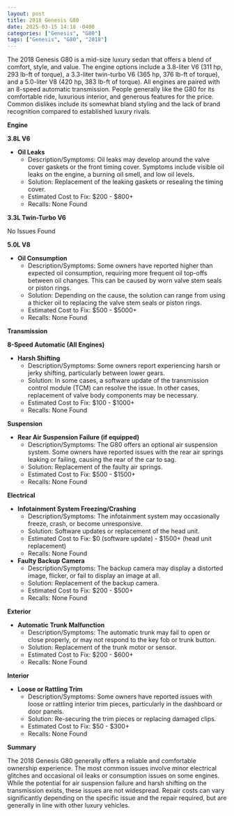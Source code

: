 ```yaml
---
layout: post
title: 2018 Genesis G80
date: 2025-03-15 14:18 -0400
categories: ["Genesis", "G80"]
tags: ["Genesis", "G80", "2018"]
---
```

The 2018 Genesis G80 is a mid-size luxury sedan that offers a blend of comfort, style, and value. The engine options include a 3.8-liter V6 (311 hp, 293 lb-ft of torque), a 3.3-liter twin-turbo V6 (365 hp, 376 lb-ft of torque), and a 5.0-liter V8 (420 hp, 383 lb-ft of torque). All engines are paired with an 8-speed automatic transmission. People generally like the G80 for its comfortable ride, luxurious interior, and generous features for the price. Common dislikes include its somewhat bland styling and the lack of brand recognition compared to established luxury rivals.

**Engine**

**3.8L V6**
* **Oil Leaks**
    * Description/Symptoms: Oil leaks may develop around the valve cover gaskets or the front timing cover. Symptoms include visible oil leaks on the engine, a burning oil smell, and low oil levels.
    * Solution: Replacement of the leaking gaskets or resealing the timing cover.
    * Estimated Cost to Fix: $200 - $800+
    * Recalls: None Found

**3.3L Twin-Turbo V6**

No Issues Found

**5.0L V8**
* **Oil Consumption**
    * Description/Symptoms: Some owners have reported higher than expected oil consumption, requiring more frequent oil top-offs between oil changes. This can be caused by worn valve stem seals or piston rings.
    * Solution: Depending on the cause, the solution can range from using a thicker oil to replacing the valve stem seals or piston rings.
    * Estimated Cost to Fix: $500 - $5000+
    * Recalls: None Found

**Transmission**

**8-Speed Automatic (All Engines)**
* **Harsh Shifting**
    * Description/Symptoms: Some owners report experiencing harsh or jerky shifting, particularly between lower gears.
    * Solution: In some cases, a software update of the transmission control module (TCM) can resolve the issue. In other cases, replacement of valve body components may be necessary.
    * Estimated Cost to Fix: $100 - $1000+
    * Recalls: None Found

**Suspension**

* **Rear Air Suspension Failure (if equipped)**
    * Description/Symptoms: The G80 offers an optional air suspension system. Some owners have reported issues with the rear air springs leaking or failing, causing the rear of the car to sag.
    * Solution: Replacement of the faulty air springs.
    * Estimated Cost to Fix: $500 - $1500+
    * Recalls: None Found

**Electrical**

* **Infotainment System Freezing/Crashing**
    * Description/Symptoms: The infotainment system may occasionally freeze, crash, or become unresponsive.
    * Solution: Software updates or replacement of the head unit.
    * Estimated Cost to Fix: $0 (software update) - $1500+ (head unit replacement)
    * Recalls: None Found
* **Faulty Backup Camera**
    * Description/Symptoms: The backup camera may display a distorted image, flicker, or fail to display an image at all.
    * Solution: Replacement of the backup camera.
    * Estimated Cost to Fix: $200 - $500+
    * Recalls: None Found

**Exterior**

* **Automatic Trunk Malfunction**
    * Description/Symptoms: The automatic trunk may fail to open or close properly, or may not respond to the key fob or trunk button.
    * Solution: Replacement of the trunk motor or sensor.
    * Estimated Cost to Fix: $200 - $600+
    * Recalls: None Found

**Interior**

* **Loose or Rattling Trim**
    * Description/Symptoms: Some owners have reported issues with loose or rattling interior trim pieces, particularly in the dashboard or door panels.
    * Solution: Re-securing the trim pieces or replacing damaged clips.
    * Estimated Cost to Fix: $50 - $300+
    * Recalls: None Found

**Summary**

The 2018 Genesis G80 generally offers a reliable and comfortable ownership experience. The most common issues involve minor electrical glitches and occasional oil leaks or consumption issues on some engines. While the potential for air suspension failure and harsh shifting on the transmission exists, these issues are not widespread. Repair costs can vary significantly depending on the specific issue and the repair required, but are generally in line with other luxury vehicles.

